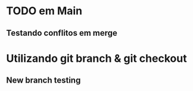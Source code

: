 # TODO em Main

## Testando conflitos em merge

# Utilizando git branch & git checkout

## New branch testing

